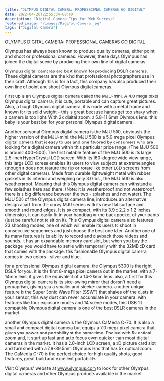 ```yaml
---
title: "OLYMPUS DIGITAL CAMERA: PROFESSIONAL CAMERAS GO DIGITAL"
date: 2022-04-26T22:55:34-08:00
description: "Digital-Camera Tips for Web Success"
featured_image: "/images/Digital-Camera.jpg"
tags: ["Digital Camera"]
---
```


OLYMPUS DIGITAL CAMERA: PROFESSIONAL CAMERAS GO DIGITAL

Olympus has always been known to produce quality cameras, either point and shoot or professional cameras. However, these days Olympus has joined the digital scene by producing their own line of digital cameras.

Olympus digital cameras are best known for producing DSLR cameras. These digital cameras are the kind that professional photographers use in their craft. Although this is for a fact, this company has also produced their own line of point and shoot Olympus digital cameras. 

First up is an Olympus digital camera called the MJU-mini. A 4.0 mega pixel Olympus digital camera, it is cute, portable and can capture great pictures. Also, a tough Olympus digital camera, it is made with a metal frame and known for its solid weight - this is great because hands get too shaky when a camera is too light. With 2x digital zoom, a 5.8-11.6mm Olympus lens, this baby is your best bet for your personal Olympus digital camera.

Another personal Olympus digital camera is the MJU 500, obviously the higher version of the MJU-mini. the MJU 500 is a 5.0 mega pixel Olympus digital camera that is easy to use and one favored by consumers who are looking for a digital camera within this particular price range. (The MJU 500 is around $400-$500). The first notable feature of the MJU 500 is its large 2.5-inch HyperCrystal LCD screen. With its 160-degree wide view range, this large LCD screen enables its users to view subjects at extreme angles (though it does not feature the flip or rotate like other LCD screens from other digital cameras). Made from durable lightweight metal with rubber gaskets in its interior and weighing only 3.0 lbs., the MJU 500 is also weatherproof. Meaning that this Olympus digital camera can withstand a few splashes here and there. (Note: it is weatherproof and not waterproof, there is a big difference between the two - splashes and not water). The MJU 500 of the Olympus digital camera line, introduces an alternative design apart from the curvy MJU series with its new flat surface and smooth and round edges. It is so compact, with its 3.9 x 2.2 x 1.2 inches dimension, it can easily fit in your handbag or the back pocket of your pants (just be careful not to sit on it). This Olympus digital camera also features 23 shooting modes, one of which will enable its users to shoot in consecutive sequences and just choose the best one later. Another one of its many features is its ability to record and playback those videos and sounds. It has an expandable memory card slot, but when you buy the package, you would have to settle with temporarily with the 32MB xD card that comes with the package. this fashionable Olympus digital camera comes in two colors - silver and blue. 

for a professional Olympus digital camera, the Olympus 5300 is the right DSLR for you. it is the first 8-mega pixel camera out in the market. with a 7-14mm lens, it gives the equivalent of a 14-28mm lens. also, a first for this Olympus digital camera is its side-swing mirror that doesn't need a pentaprism, giving you a smaller and sleeker camera. another unique feature is the Super Sonic Wave Filter (SSWF) that shakes off the dusts in your sensor, this way dust can never accumulate in your camera. with features like four exposure modes and 14 scene modes, this USB 1.1 compatible Olympus digital camera is one of the best DSLR cameras in the market. 

another Olympus digital camera is the Olympus CaMedia C-70. It is also a small and compact digital camera but equips a 7.0 mega pixel camera that gives you power and portability at the same time. Packed with 5x optical zoom and, it start up fast and auto focus even quicker than most digital cameras in the market. It has a 2.0-inch LCD screen, a xD picture card slot and furnished with a 7.9-39.5mm Olympus lens that has 5x optical zoom. The CaMedia C-70 is the perfect choice for high quality shots, good features, great build and excellent portability.

Visit Olympus' website at www.olympus.com to look for other Olympus digital cameras and other Olympus products available in the market. 

